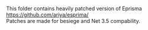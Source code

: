 This folder contains heavily patched version of Eprisma https://github.com/ariya/esprima/  
Patches are made for besiege and Net 3.5 compability.
